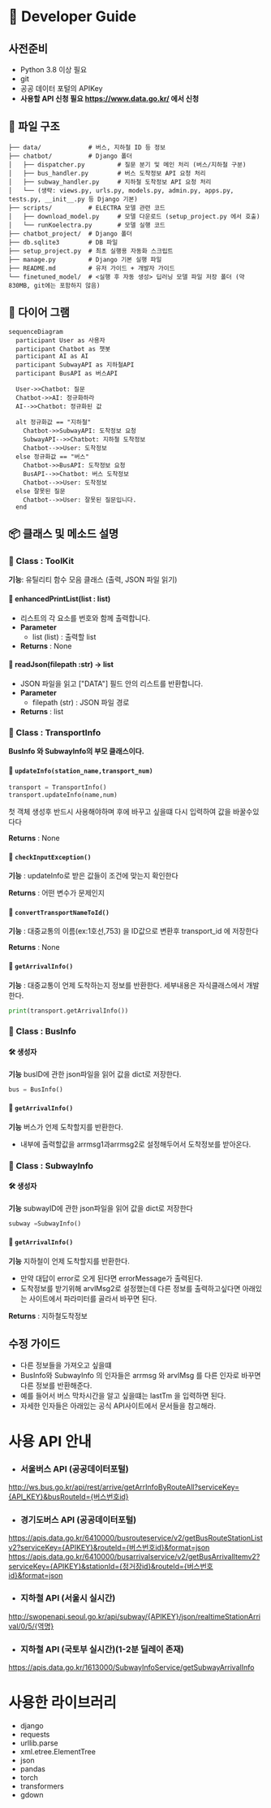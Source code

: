 # 🚀 Developer Guide
## 사전준비
- Python 3.8 이상 필요
- git
- 공공 데이터 포털의 APIKey 
- **사용할 API 신청 필요 https://www.data.go.kr/ 에서 신청**

##  📁 파일 구조
``` 
├── data/             # 버스, 지하철 ID 등 정보
├── chatbot/          # Django 폴더
│   ├── dispatcher.py         # 질문 분기 및 메인 처리 (버스/지하철 구분)
│   ├── bus_handler.py        # 버스 도착정보 API 요청 처리
│   ├── subway_handler.py     # 지하철 도착정보 API 요청 처리
│   └── (생략: views.py, urls.py, models.py, admin.py, apps.py, tests.py, __init__.py 등 Django 기본)
├── scripts/          # ELECTRA 모델 관련 코드
│   ├── download_model.py     # 모델 다운로드 (setup_project.py 에서 호출)
│   └── runKoelectra.py       # 모델 실행 코드
├── chatbot_project/  # Django 폴더
├── db.sqlite3        # DB 파일
├── setup_project.py  # 최초 실행용 자동화 스크립트
├── manage.py         # Django 기본 실행 파일
├── README.md         # 유저 가이드 + 개발자 가이드
└── finetuned_model/  # <실행 후 자동 생성> 딥러닝 모델 파일 저장 폴더 (약 830MB, git에는 포함하지 않음)
``` 
## 📖 다이어 그램
```mermaid
sequenceDiagram
  participant User as 사용자
  participant Chatbot as 챗봇
  participant AI as AI
  participant SubwayAPI as 지하철API
  participant BusAPI as 버스API

  User->>Chatbot: 질문
  Chatbot->>AI: 정규화하라
  AI-->>Chatbot: 정규화된 값

  alt 정규화값 == "지하철"
    Chatbot->>SubwayAPI: 도착정보 요청
    SubwayAPI-->>Chatbot: 지하철 도착정보
    Chatbot-->>User: 도착정보
  else 정규화값 == "버스"
    Chatbot->>BusAPI: 도착정보 요청
    BusAPI-->>Chatbot: 버스 도착정보
    Chatbot-->>User: 도착정보
  else 잘못된 질문
    Chatbot-->>User: 잘못된 질문입니다.
  end
```
## 📦 클래스 및 메소드 설명

### 🧩 Class : ToolKit

**기능**: 유틸리티 함수 모음 클래스 (출력, JSON 파일 읽기)

#### 🔸 enhancedPrintList(list : list)
- 리스트의 각 요소를 번호와 함께 출력합니다.
- **Parameter**
    - list (list) : 출력할 list
- **Returns** : None

#### 🔸 readJson(filepath :str) -> list
-  JSON 파일을 읽고 ["DATA"] 필드 안의 리스트를 반환합니다.
- **Parameter**
    - filepath (str) : JSON 파일 경로
- **Returns** : list

### 🧩 Class : TransportInfo
**BusInfo 와 SubwayInfo의 부모 클래스이다.** 

#### 🔸 `updateInfo(station_name,transport_num)`
```python
transport = TransportInfo()
transport.updateInfo(name,num)
```

첫 객체 생성후 반드시 사용해야하며 후에 바꾸고 싶을떄 다시 입력하여 값을 바꿀수있다다

**Returns** : None

#### 🔸 `checkInputException()`
**기능** : updateInfo로 받은 값들이 조건에 맞는지 확인한다

**Returns** : 어떤 변수가 문제인지

#### 🔸 `convertTransportNameToId()`
**기능** : 대중교통의 이름(ex:1호선,753) 을 ID값으로 변환후 transport_id 에 저장한다

**Returns** : None

#### 🔸 `getArrivalInfo()`
**기능** : 대중교통이 언제 도착하는지 정보를 반환한다. 세부내용은 자식클래스에서 개발한다.
```python
print(transport.getArrivalInfo())
```

### 🧩 Class : BusInfo
 

#### 🛠 생성자
**기능** busID에 관한 json파일을 읽어 값을 dict로 저장한다.
```python
bus = BusInfo()
```

#### 🔸 `getArrivalInfo()`
**기능** 버스가 언제 도착할지를 반환한다.
- 내부에 출력할값을 arrmsg1과arrmsg2로 설정해두어서 도착정보를 받아온다.

### 🧩 Class : SubwayInfo

#### 🛠 생성자
**기능** subwayID에 관한 json파일을 읽어 값을 dict로 저장한다
```python
subway =SubwayInfo()
```

#### 🔸 `getArrivalInfo()`
**기능** 지하철이 언제 도착할지를 반환한다.
- 만약 대답이 error로 오게 된다면 errorMessage가 출력된다.
- 도착정보를 받기위해 arvlMsg2로 설정했는데 다른 정보를 출력하고싶다면 아래있는 사이트에서 파라미터를 골라서 바꾸면 된다.

**Returns** : 지하철도착정보

## 수정 가이드

- 다른 정보들을 가져오고 싶을떄
- BusInfo와 SubwayInfo 의 인자들은 arrmsg 와 arvlMsg 를 다른 인자로 바꾸면 다른 정보를 반환해준다.
- 예를 들어서 버스 막차시간을 알고 싶을떄는 lastTm 을 입력하면 된다.
- 자세한 인자들은 아래있는 공식 API사이트에서 문서들을 참고해라.


# 사용 API 안내 
- ### 서울버스 API (공공데이터포털)
http://ws.bus.go.kr/api/rest/arrive/getArrInfoByRouteAll?serviceKey={API_KEY}&busRouteId={버스번호id}
- ### 경기도버스 API (공공데이터포털)
https://apis.data.go.kr/6410000/busrouteservice/v2/getBusRouteStationListv2?serviceKey={APIKEY}&routeId={버스번호id}&format=json <br>
https://apis.data.go.kr/6410000/busarrivalservice/v2/getBusArrivalItemv2?serviceKey={APIKEY}&stationId={정거장id}&routeId={버스번호id}&format=json
- ### 지하철 API (서울시 실시간)
http://swopenapi.seoul.go.kr/api/subway/{APIKEY}/json/realtimeStationArrival/0/5/{역명}
- ### 지하철 API (국토부 실시간)(1-2분 딜레이 존재)
https://apis.data.go.kr/1613000/SubwayInfoService/getSubwayArrivalInfo

# 사용한 라이브러리
- django
- requests
- urllib.parse
- xml.etree.ElementTree 
- json
- pandas
- torch
- transformers
- gdown
